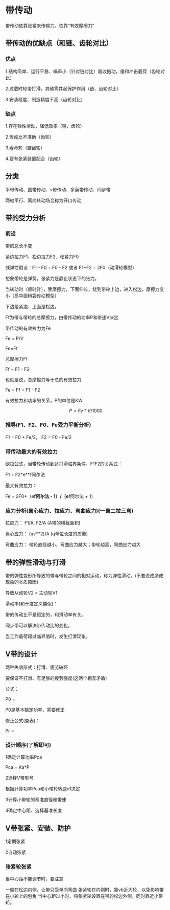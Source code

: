 # 带传动
带传动依靠张紧来传输力，依靠“有效摩擦力”
## 带传动的优缺点（和链、齿轮对比）
### 优点

1.结构简单、运行平稳、噪声小（针对链对比）吸收振动，缓和冲击载荷（齿轮对比）

2.过载时轮带打滑，其他零件起保护作用（链、齿轮对比）

3.安装精度、制造精度不高（齿轮对比）

### 缺点
1.存在弹性滑动，降低效率（链、齿轮）

2.传动比不准确（齿轮）

3.寿命短（链齿轮）

4.要有张紧装置配合（齿轮）

## 分类
平带传动、圆带传动、v带传动、多契带传动、同步带

两轴平行、同向转动场合称为开口传动

## 带的受力分析
### 假设
带的总长不变

紧边拉力F1、松边拉力F2、张紧力F0

线弹性假设：F1 - F0 = F0 - F2 或者 F1+F2 = 2F0（动滑轮模型）

想象带轮是弹簧，张紧力是静止状态下的张力。

当转动时（顺时针），受摩擦力，下面伸长，绕到带轮上边，进入松边，摩擦力变小（高中面粉袋传动模型）

下边是紧边、上面是松边。

Ff为带与带轮的总摩擦力，由带传动的功率P和带速V决定

带传动的有效拉力为Fe

Fe = P/V

Fe=Ff

总摩擦力Ff

Ff = F1 - F2

也就是说，总摩擦力等于总的有效拉力

Fe = Ff = F1 - F2

有效拉力和功率的关系，P的单位是KW

$$ P = Fe*V/1000 $$


### 推导(F1、F2、F0、Fe受力平衡分析)

F1 = F0 + Fe/2， F2 = F0 - Fe/2

### 带传动最大的有效拉力
欧拉公式，当带轮传动到达打滑临界条件，F1F2的关系式：

F1 = F2*e**f阿尔法

最大有效拉力：

Fe = 2F0*（e**f阿尔法 - 1）/（e**f阿尔法 + 1）


### 应力分析(离心应力、拉应力、弯曲应力)(一离二拉三弯)

拉应力： F1/A, F2/A (A带的横截面积)

离心应力： (qv**2)/A (q单位长度的质量)

弯曲应力： 带轮直径越小，弯曲应力越大；带轮越高，弯曲应力越大

## 带的弹性滑动与打滑

带的弹性变形所导致的带与带轮之间的相对运动，称为弹性滑动。(不要说成造成现象的本质原因)

导致从动轮V2 < 主动轮V1

滑动率(和干度定义类似)：


带的传动比不是恒定的，和滑动率有关。

同步带可以解决带传动比的变化。

当工作载荷超过临界值时，发生打滑现象。

## V带的设计

两种失效形式：打滑、疲劳破坏

要保证不打滑、有足够的疲劳强度(这两个相互矛盾)

公式：

P0 = 

P0是基本额定功率，需要修正

修正公式(查表)：

Pr = 


### 设计顺序(了解即可)

1确定计算功率Pca

Pca = Ka*P

2选择V带型号

根据计算功率Pca和小带轮转速n1决定

3计算小带轮的基准直径和带速

4确定中心距、选择基准长度

## V带张紧、安装、防护

1定期张紧

2自动张紧

### 张紧轮张紧

当中心距不能调节时，要注意

一般在松边内侧，让带只受单向弯曲
张紧轮在内侧时，靠vb近大轮，以免影响带在小轮上的包角
当中心距过小时，将张紧轮设置在带的松边外侧，同时靠近小带轮。
